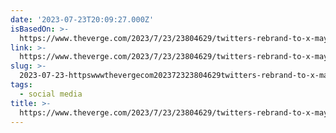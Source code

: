 ```yaml
---
date: '2023-07-23T20:09:27.000Z'
isBasedOn: >-
  https://www.theverge.com/2023/7/23/23804629/twitters-rebrand-to-x-may-actually-be-happening-soon
link: >-
  https://www.theverge.com/2023/7/23/23804629/twitters-rebrand-to-x-may-actually-be-happening-soon
slug: >-
  2023-07-23-httpswwwthevergecom202372323804629twitters-rebrand-to-x-may-actually-be-happening-soon
tags:
  - social media
title: >-
  https://www.theverge.com/2023/7/23/23804629/twitters-rebrand-to-x-may-actually-be-happening-soon
---
```


